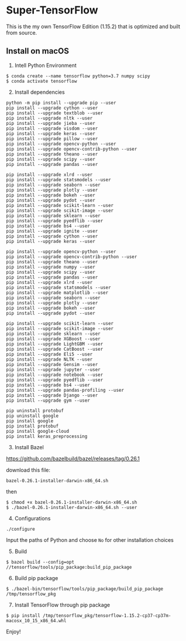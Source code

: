 # Super-TensorFlow

This is the my own TensorFlow Edition (1.15.2) that is optimized and built from source.

## Install on macOS

1. Intell Python Environment

```
$ conda create --name tensorflow python=3.7 numpy scipy
$ conda activate tensorflow
```

2. Install dependencies

```
python -m pip install --upgrade pip --user
pip install --upgrade cython --user
pip install --upgrade textblob --user
pip install --upgrade nltk --user
pip install --upgrade jieba --user
pip install --upgrade visdom --user
pip install --upgrade keras --user
pip install --upgrade pillow --user
pip install --upgrade opencv-python --user
pip install --upgrade opencv-contrib-python --user
pip install --upgrade theano --user
pip install --upgrade scipy --user
pip install --upgrade pandas --user

pip install --upgrade xlrd --user
pip install --upgrade statsmodels --user
pip install --upgrade seaborn --user
pip install --upgrade plotly --user
pip install --upgrade bokeh --user
pip install --upgrade pydot --user
pip install --upgrade scikit-learn --user
pip install --upgrade scikit-image --user
pip install --upgrade sklearn --user
pip install --upgrade pyedflib --user
pip install --upgrade bs4 --user
pip install --upgrade ignite --user
pip install --upgrade cython --user
pip install --upgrade keras --user

pip install --upgrade opencv-python --user
pip install --upgrade opencv-contrib-python --user
pip install --upgrade theano --user
pip install --upgrade numpy --user
pip install --upgrade scipy --user
pip install --upgrade pandas --user
pip install --upgrade xlrd --user
pip install --upgrade statsmodels --user
pip install --upgrade matplotlib --user
pip install --upgrade seaborn --user
pip install --upgrade plotly --user
pip install --upgrade bokeh --user
pip install --upgrade pydot --user

pip install --upgrade scikit-learn --user
pip install --upgrade scikit-image --user
pip install --upgrade sklearn --user
pip install --upgrade XGBoost --user
pip install --upgrade LightGBM --user
pip install --upgrade CatBoost --user
pip install --upgrade Eli5 --user
pip install --upgrade NLTK --user
pip install --upgrade Gensim --user
pip install --upgrade jupyter --user
pip install --upgrade notebook --user
pip install --upgrade pyedflib --user
pip install --upgrade bs4 --user
pip install --upgrade pandas-profiling --user
pip install --upgrade Django --user
pip install --upgrade gym --user

pip uninstall protobuf
pip uninstall google
pip install google
pip install protobuf
pip install google-cloud
pip install keras_preprocessing
```

3. Install Bazel

https://github.com/bazelbuild/bazel/releases/tag/0.26.1

download this file:

```
bazel-0.26.1-installer-darwin-x86_64.sh
```

then

```
$ chmod +x bazel-0.26.1-installer-darwin-x86_64.sh
$ ./bazel-0.26.1-installer-darwin-x86_64.sh --user
```

4. Configurations

```
./configure
```

Input the paths of Python and choose `No` for other installation choices

5. Build

```
$ bazel build --config=opt //tensorflow/tools/pip_package:build_pip_package
```

6. Build pip package

```
$ ./bazel-bin/tensorflow/tools/pip_package/build_pip_package /tmp/tensorflow_pkg
```

7. Install TensorFlow through pip package

```
$ pip install /tmp/tensorflow_pkg/tensorflow-1.15.2-cp37-cp37m-macosx_10_15_x86_64.whl
```

Enjoy!
